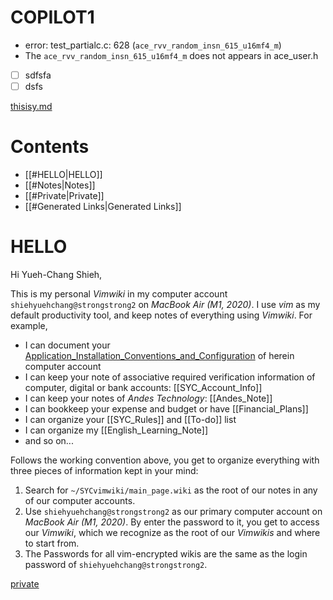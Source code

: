 # COPILOT1

* error: test_partialc.c: 628 (`ace_rvv_random_insn_615_u16mf4_m`) 
* The `ace_rvv_random_insn_615_u16mf4_m` does not appears in ace_user.h

* [ ] sdfsfa
* [ ] dsfs

[thisisy.md](./y.md.html)


# Contents

- [[#HELLO|HELLO]]
- [[#Notes|Notes]]
- [[#Private|Private]]
- [[#Generated Links|Generated Links]]

# HELLO

Hi Yueh-Chang Shieh,

This is my personal *Vimwiki* in my computer account 
`shiehyuehchang@strongstrong2` on *MacBook Air (M1, 2020)*. I use *vim* as my 
default productivity tool, and keep notes of everything using *Vimwiki*. 
For example,

* I can document your 
  [Application_Installation_Conventions_and_Configuration](./Application_Installation_Conventions_and_Configuration.html) of herein 
  computer account
* I can keep your note of associative required verification information of 
  computer, digital or bank accounts: [[SYC_Account_Info]]
* I can keep your notes of *Andes Technology*: [[Andes_Note]]
* I can bookkeep your expense and budget or have [[Financial_Plans]]   
* I can organize your [[SYC_Rules]] and [[To-do]] list
* I can organize my [[English_Learning_Note]]
* and so on...
	
Follows the working convention above, you get to organize everything with three 
pieces of information kept in your mind: 

1. Search for `~/SYCvimwiki/main_page.wiki` as the root of our notes in any 
   of our computer accounts.
2. Use `shiehyuehchang@strongstrong2` as our primary computer account on 
   *MacBook Air (M1, 2020)*. By enter the password to it, you get to access 
   our *Vimwiki*, which we recognize as the root of our *Vimwikis* and where 
   to start from.
3. The Passwords for all vim-encrypted wikis are the same as the login password 
   of `shiehyuehchang@strongstrong2`.



[private](../../)
